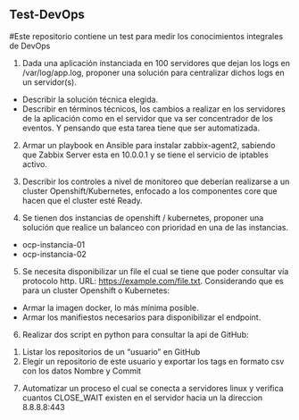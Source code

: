 ## Test-DevOps

#Este repositorio contiene un test para medir los conocimientos integrales de DevOps

1)	Dada una aplicación instanciada en 100 servidores que dejan los logs en /var/log/app.log, proponer una solución para centralizar dichos logs en un servidor(s).
-	Describir la solución técnica elegida.
-	Describir en términos técnicos, los cambios a realizar en los servidores de la aplicación como en el servidor que va ser concentrador de los eventos. Y pensando que esta tarea tiene que ser automatizada.


2)	Armar un playbook en Ansible para instalar zabbix-agent2, sabiendo que Zabbix Server esta en 10.0.0.1 y se tiene el servicio de iptables activo.


3)	Describir los controles a nivel de monitoreo que deberían realizarse a un cluster Openshift/Kubernetes, enfocado a los componentes core que hacen que el cluster esté Ready.


4)	Se tienen dos instancias de openshift / kubernetes, proponer una solución que realice un balanceo con prioridad en una de las instancias.
-	ocp-instancia-01
-	ocp-instancia-02


5)	Se necesita disponibilizar un file el cual se tiene que poder consultar vía protocolo http.
URL: https://example.com/file.txt.
Considerando que es para un cluster Openshift o Kubernetes:
-	Armar la imagen docker, lo más mínima posible.
-	Armar los manifiestos necesarios para disponibilizar el endpoint.


6)	Realizar dos script en python para consultar la api de GitHub:
1.	Listar los repositorios de un “usuario” en GitHub
2.	Elegir un repositorio de este usuario y exportar los tags en formato csv con los datos Nombre y Commit


7)	Automatizar un proceso el cual se conecta a servidores linux y verifica cuantos CLOSE_WAIT existen en el servidor hacia un la direccion 8.8.8.8:443
